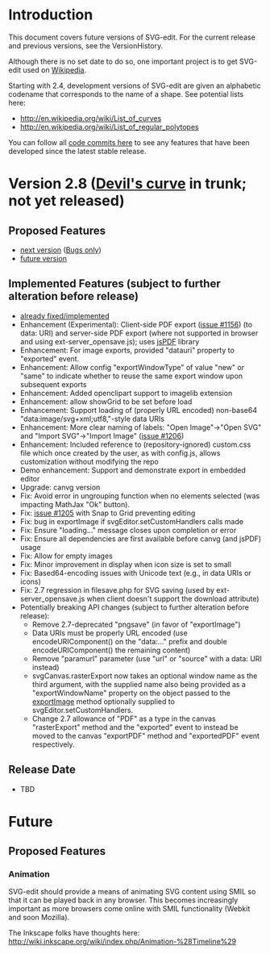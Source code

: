 # Introduction #

This document covers future versions of SVG-edit. For the current release and previous versions, see the VersionHistory.

Although there is no set date to do so, one important project is to get SVG-edit used on [Wikipedia](Wikipedia.md).

Starting with 2.4, development versions of SVG-edit are given an alphabetic codename that corresponds to the name of a shape.  See potential lists here:
  * http://en.wikipedia.org/wiki/List_of_curves
  * http://en.wikipedia.org/wiki/List_of_regular_polytopes

You can follow all [code commits here](https://code.google.com/p/svg-edit/source/list) to see any features that have been developed since the latest stable release.

# Version 2.8 ([Devil's curve](https://en.wikipedia.org/wiki/Devil%27s_curve) in trunk; not yet released) #

## Proposed Features ##
  * [next version](http://code.google.com/p/svg-edit/issues/list?can=2&q=label%3ANeededFor-nextversion) ([Bugs only](https://code.google.com/p/svg-edit/issues/list?can=2&q=label:NeededFor-nextversion%20type=Defect&colspec=ID%20Type%20Status%20Priority%20NeededFor%20Browser%20Owner%20Summary))
  * [future version](https://code.google.com/p/svg-edit/issues/list?can=2&q=NeededFor%3AFuture&colspec=ID+Type+Status+Priority+NeededFor+Browser+Owner+Summary&cells=tiles)

## Implemented Features (subject to further alteration before release) ##
  * [already fixed/implemented](https://code.google.com/p/svg-edit/issues/list?can=1&q=NeededFor%3Dnextversion+status%3AFixed%2CDone&colspec=ID+Type+Status+Priority+NeededFor+Browser+Owner+Summary&cells=tiles)
  * Enhancement (Experimental): Client-side PDF export ([issue #1156](https://code.google.com/p/svg-edit/issues/detail?id=#1156)) (to data: URI) and server-side PDF export (where not supported in browser and using ext-server\_opensave.js); uses [jsPDF](https://github.com/MrRio/jsPDF) library
  * Enhancement: For image exports, provided "datauri" property to "exported" event.
  * Enhancement: Allow config "exportWindowType" of value "new" or "same" to indicate whether to reuse the same export window upon subsequent exports
  * Enhancement: Added openclipart support to imagelib extension
  * Enhancement: allow showGrid to be set before load
  * Enhancement: Support loading of (properly URL encoded) non-base64 "data:image/svg+xml;utf8,"-style data URIs
  * Enhancement: More clear naming of labels: "Open Image"->"Open SVG" and "Import SVG"->"Import Image" ([issue #1206](https://code.google.com/p/svg-edit/issues/detail?id=#1206))
  * Enhancement: Included reference to (repository-ignored) custom.css file which once created by the user, as with config.js, allows customization without modifying the repo
  * Demo enhancement: Support and demonstrate export in embedded editor
  * Upgrade: canvg version
  * Fix: Avoid error in ungrouping function when no elements selected (was impacting MathJax "Ok" button).
  * Fix: [issue #1205](https://code.google.com/p/svg-edit/issues/detail?id=1205) with Snap to Grid preventing editing
  * Fix: bug in exportImage if svgEditor.setCustomHandlers calls made
  * Fix: Ensure "loading..." message closes upon completion or error
  * Fix: Ensure all dependencies are first available before canvg (and jsPDF) usage
  * Fix: Allow for empty images
  * Fix: Minor improvement in display when icon size is set to small
  * Fix: Based64-encoding issues with Unicode text (e.g., in data URIs or icons)
  * Fix: 2.7 regression in filesave.php for SVG saving (used by ext-server\_opensave.js when client doesn't support the download attribute)
  * Potentially breaking API changes (subject to further alteration before release):
    * Remove 2.7-deprecated "pngsave" (in favor of "exportImage")
    * Data URIs must be properly URL encoded (use encodeURIComponent() on the "data:..." prefix and double encodeURIComponent() the remaining content)
    * Remove "paramurl" parameter (use "url" or "source" with a data: URI instead)
    * svgCanvas.rasterExport now takes an optional window name as the third argument, with the supplied name also being provided as a "exportWindowName" property on the object passed to the [exportImage](ExtensionDocs#svgEditor_public_methods.md) method optionally supplied to svgEditor.setCustomHandlers.
    * Change 2.7 allowance of "PDF" as a type in the canvas "rasterExport" method and the "exported" event to instead be moved to the canvas "exportPDF" method and "exportedPDF" event respectively.

## Release Date ##
  * TBD

# Future #
## Proposed Features ##
### Animation ###

SVG-edit should provide a means of animating SVG content using SMIL so that it can be played back in any browser.  This becomes increasingly important as more browsers come online with SMIL functionality (Webkit and soon Mozilla).

The Inkscape folks have thoughts here: http://wiki.inkscape.org/wiki/index.php/Animation-%28Timeline%29